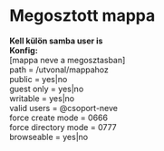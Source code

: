 # Megosztott mappa
**Kell külön samba user is**<br>
**Konfig:**<br>
[mappa neve a megosztasban]<br>
path = /utvonal/mappahoz<br>
public = yes|no<br>
guest only = yes|no<br>
writable = yes|no<br>
valid users = @csoport-neve<br>
force create mode = 0666<br>
force directory mode = 0777<br>
browseable = yes|no<br>
